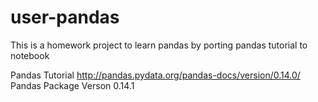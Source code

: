 user-pandas
===========

This is a homework project to learn pandas by porting pandas tutorial to notebook

Pandas Tutorial
http://pandas.pydata.org/pandas-docs/version/0.14.0/
Pandas Package Verson
0.14.1
